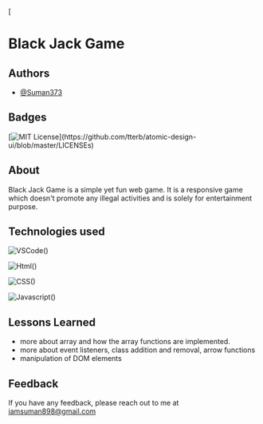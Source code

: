 

[

# Black Jack Game

## Authors

- [@Suman373](https://www.github.com/Suman373)




## Badges



[![MIT License](https://img.shields.io/apm/l/atomic-design-ui.svg?)](https://github.com/tterb/atomic-design-ui/blob/master/LICENSEs)



## About
 Black Jack Game is a simple yet fun web game. It is a 
 responsive game which doesn't promote any illegal 
 activities and is solely for entertainment purpose.
 
## Technologies used
![VSCode()](https://img.shields.io/badge/Visual_Studio_Code-0078D4?style=for-the-badge&logo=visual%20studio%20code&logoColor=white)

![Html()](https://img.shields.io/badge/HTML5-E34F26?style=for-the-badge&logo=html5&logoColor=white)

![CSS()](https://img.shields.io/badge/CSS3-1572B6?style=for-the-badge&logo=css3&logoColor=white)

![Javascript()](https://img.shields.io/badge/JavaScript-323330?style=for-the-badge&logo=javascript&logoColor=F7DF1E)
## Lessons Learned
- more about array and how the array functions are implemented.
- more about event listeners, class addition and removal, arrow functions
- manipulation of DOM elements



## Feedback

If you have any feedback, please reach out to me at iamsuman898@gmail.com

